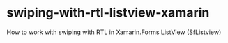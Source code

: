 # swiping-with-rtl-listview-xamarin
How to work with swiping with RTL in Xamarin.Forms ListView (SfListview)
